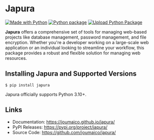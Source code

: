 # Japura

[![Made with Python](https://img.shields.io/badge/Python->=3.10-blue?logo=python&logoColor=white)](https://python.org "Go to Python homepage")
[![Python package](https://github.com/joumaico/japura/actions/workflows/python-package.yml/badge.svg)](https://github.com/joumaico/japura/actions/workflows/python-package.yml)
[![Upload Python Package](https://github.com/joumaico/japura/actions/workflows/python-publish.yml/badge.svg)](https://github.com/joumaico/japura/actions/workflows/python-publish.yml)

**Japura** offers a comprehensive set of tools for managing web-based projects like database management, password management, and file encryption. Whether you're a developer working on a large-scale web application or an individual looking to streamline your workflow, this package provides a robust and flexible solution for managing web resources.

## Installing Japura and Supported Versions

```console
$ pip install japura
```

Japura officially supports Python 3.10+.

## Links
* Documentation: https://joumaico.github.io/japura/
* PyPI Releases: https://pypi.org/project/japura/
* Source Code: https://github.com/joumaico/japura/